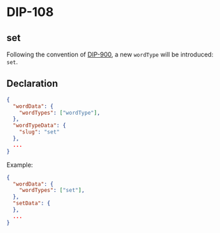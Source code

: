 DIP-108
======

set
------------------------------

Following the convention of [DIP-900](900.md), a new `wordType` will be introduced: `set`.

## Declaration

```json
{
  "wordData": {
    "wordTypes": ["wordType"],
  },
  "wordTypeData": {
    "slug": "set"
  },
  ...
}
```

Example:

```json
{
  "wordData": {
    "wordTypes": ["set"],
  },
  "setData": {
  },
  ...
}
```



